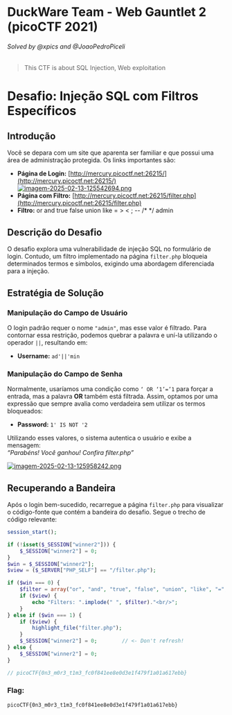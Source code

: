 # DuckWare Team - Web Gauntlet 2 (picoCTF 2021)
###### Solved by @xpics and @JoaoPedroPiceli
>This CTF is about SQL Injection, Web exploitation

# Desafio: Injeção SQL com Filtros Específicos

## Introdução
Você se depara com um site que aparenta ser familiar e que possui uma área de administração protegida. Os links importantes são:

- **Página de Login:** [http://mercury.picoctf.net:26215/](http://mercury.picoctf.net:26215/)
[![imagem-2025-02-13-125542694.png](https://i.postimg.cc/VkDcStz6/imagem-2025-02-13-125542694.png)](https://postimg.cc/FYd687d5)
- **Página com Filtro:** [http://mercury.picoctf.net:26215/filter.php](http://mercury.picoctf.net:26215/filter.php)
- **Filtro:** or and true false union like = > < ; -- /* */ admin

## Descrição do Desafio
O desafio explora uma vulnerabilidade de injeção SQL no formulário de login. Contudo, um filtro implementado na página `filter.php` bloqueia determinados termos e símbolos, exigindo uma abordagem diferenciada para a injeção.

## Estratégia de Solução

### Manipulação do Campo de Usuário
O login padrão requer o nome `"admin"`, mas esse valor é filtrado. Para contornar essa restrição, podemos quebrar a palavra e uní-la utilizando o operador `||`, resultando em:

- **Username:** `ad'||'min`

### Manipulação do Campo de Senha
Normalmente, usaríamos uma condição como `‘ OR ‘1’=’1` para forçar a entrada, mas a palavra **OR** também está filtrada. Assim, optamos por uma expressão que sempre avalia como verdadeira sem utilizar os termos bloqueados:

- **Password:** `1' IS NOT '2`

Utilizando esses valores, o sistema autentica o usuário e exibe a mensagem:  
*“Parabéns! Você ganhou! Confira filter.php”*

[![imagem-2025-02-13-125958242.png](https://i.postimg.cc/2S5KKKfk/imagem-2025-02-13-125958242.png)](https://postimg.cc/GHZKBz2V)

## Recuperando a Bandeira
Após o login bem-sucedido, recarregue a página `filter.php` para visualizar o código-fonte que contém a bandeira do desafio. Segue o trecho de código relevante:

```php
session_start();

if (!isset($_SESSION["winner2"])) {
    $_SESSION["winner2"] = 0;
}
$win = $_SESSION["winner2"];
$view = ($_SERVER["PHP_SELF"] == "/filter.php");

if ($win === 0) {
    $filter = array("or", "and", "true", "false", "union", "like", "=", ">", "<", ";", "--", "/*", "*/", "admin");
    if ($view) {
        echo "Filters: ".implode(" ", $filter)."<br/>";
    }
} else if ($win === 1) {
    if ($view) {
        highlight_file("filter.php");
    }
    $_SESSION["winner2"] = 0;        // <- Don't refresh!
} else {
    $_SESSION["winner2"] = 0;
}

// picoCTF{0n3_m0r3_t1m3_fc0f841ee8e0d3e1f479f1a01a617ebb}

```

### Flag:

```picoCTF{0n3_m0r3_t1m3_fc0f841ee8e0d3e1f479f1a01a617ebb} ```


